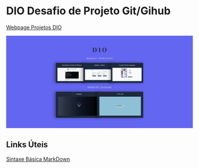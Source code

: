 # DIO Desafio de Projeto Git/Gihub
[Webpage Projetos DIO](https://alexandre-a11.github.io/dio-desafio/)

[![](assets/images/Projetos-DIO.png)](https://alexandre-a11.github.io/dio-desafio/)

## Links Úteis

[Sintaxe Básica MarkDown](https://www.markdownguide.org/cheat-sheet/)

<html>
 <style>
   img {width: 600px}
 </style>
</html>

